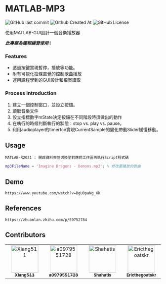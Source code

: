 # MATLAB-MP3
![GitHub last commit](https://img.shields.io/github/last-commit/Xiang511/MATLAB-MP3?style=for-the-badge)
![Github Created At](https://img.shields.io/github/created-at/XIang511/MATLAB-MP3?style=for-the-badge&color=green)
![GitHub License](https://img.shields.io/github/license/Xiang511/MATLAB-MP3?style=for-the-badge)

使用MATLAB-GUI設計一個音樂播放器

**_此專案為課程練習使用_ !**

### Features
- 透過按鍵實現暫停，播放等功能。
- 附有可視化拉條直覺的控制歌曲播放
- 運用課程學到的GUI設計和檔案讀取

### Process introduction
1. 建立一個控制窗口，並設立按鈕。
2. 讀取音樂文件
3. 設立指標數字mState決定按鈕在不同階段時須做出的動作
4. 在執行的時候判斷執行的狀態：stop vs. play vs. pause。
5. 利用audioplayer的timerfcn實現CurrentSample的變化帶動Slider緩慢移動。

## Usage
```
MATLAB-R2021 : 開啟資料夾並切換至對應的工作區再執行Script程式碼
```
```MATLAB
mp3FileName = 'Imagine Dragons - Demons.mp3'; % 修改要播放的歌曲
```

## Demo

```
https://www.youtube.com/watch?v=BgU0paNg_Xk
```

## References

```
https://zhuanlan.zhihu.com/p/59752784
```


## Contributors
<table>
  <tr align="left">
  <td align="center">
  <a href="https://github.com/Xiang511" style="display:inline-block;width:110px"><img src="https://avatars.githubusercontent.com/u/120042360?v=4" width="88px;"alt="Xiang511"/><br/><sub><b>Xiang511</b></sub></a><br/>
  </td> 
    
  <td align="center">
    <a href="https://github.com/a0979551728"  style="display:inline-block;width:110px"><img src="https://avatars.githubusercontent.com/u/149994291?v=4" width="88px;" alt="a0979551728"/><br/><sub><b>a0979551728</b></sub></a><br/>
  </td>
    
  <td align="center">
    <a href="https://github.com/Shahatis" style="display:inline-block;width:110px"><img src="https://avatars.githubusercontent.com/u/165771548?v=4" width="88px;" alt="Shahatis"/><br/><sub><b>Shahatis</b></sub></a><br/>
  </td>
  
   <td align="center">
    <a href="https://github.com/Ericthegoatskr" style="display:inline-block;width:110px"><img src="https://avatars.githubusercontent.com/u/166353015?v=4" width="88px;" alt="Ericthegoatskr"/><br/><sub><b>Ericthegoatskr</b></sub></a><br/>
  </td>


  </tr>
</table>




